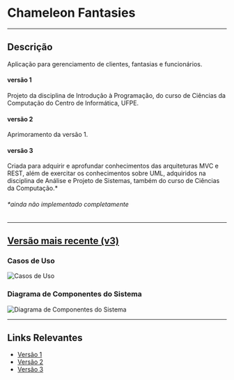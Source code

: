 # Chameleon Fantasies
---
## Descrição

Aplicação para gerenciamento de clientes, fantasias e funcionários.

#### versão 1

Projeto da disciplina de Introdução à Programação, do curso de Ciências da Computação do Centro de Informática, UFPE.

#### versão 2

Aprimoramento da versão 1.

#### versão 3

Criada para adquirir e aprofundar conhecimentos das arquiteturas MVC e REST, além de exercitar os conhecimentos sobre UML, adquiridos na disciplina de Análise e Projeto de Sistemas, também do curso de Ciências da Computação.*

###### *ainda não implementado completamente

---
## [Versão mais recente (v3)](https://vsychen.github.io/chameleonfantasies/v3)

### Casos de Uso

![Casos de Uso]()

### Diagrama de Componentes do Sistema

![Diagrama de Componentes do Sistema]()

---
## Links Relevantes

* [Versão 1](https://vsychen.github.io/chameleonfantasies/v1)
* [Versão 2](https://vsychen.github.io/chameleonfantasies/v2)
* [Versão 3](https://vsychen.github.io/chameleonfantasies/v3)
